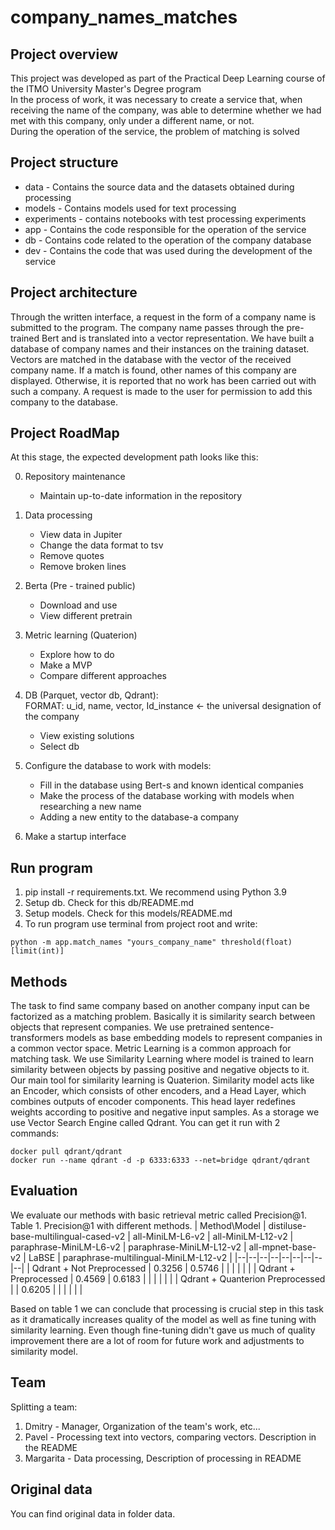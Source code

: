 # company_names_matches

## Project overview
This project was developed as part of the Practical Deep Learning course of the ITMO University Master's Degree program  
In the process of work, it was necessary to create a service that, when receiving the name of the company, was able to determine whether we had met with this company, only under a different name, or not.  
During the operation of the service, the problem of matching is solved
## Project structure
* data - Contains the source data and the datasets obtained during processing 
* models - Contains models used for text processing
* experiments - contains notebooks with test processing experiments
* app - Contains the code responsible for the operation of the service
* db - Contains code related to the operation of the company database
* dev - Contains the code that was used during the development of the service

## Project architecture
Through the written interface, a request in the form of a company name is submitted to the program. The company name passes through the pre-trained Bert and is translated into a vector representation. We have built a database of company names and their instances on the training dataset. Vectors are matched in the database with the vector of the received company name. If a match is found, other names of this company are displayed. Otherwise, it is reported that no work has been carried out with such a company. A request is made to the user for permission to add this company to the database.

## Project RoadMap
At this stage, the expected development path looks like this: 

0) Repository maintenance
   - Maintain up-to-date information in the repository

1) Data processing
   - View data in Jupiter
   - Change the data format to tsv
   - Remove quotes
   - Remove broken lines

2) Berta (Pre - trained public)
   - Download and use
   - View different pretrain

3) Metric learning (Quaterion)
   - Explore how to do
   - Make a MVP
   - Compare different approaches

4) DB (Parquet, vector db, Qdrant):  
FORMAT: u_id, name, vector, Id_instance <- the universal designation of the company
   - View existing solutions
   - Select db

5) Configure the database to work with models:
   * Fill in the database using Bert-s and known identical companies
   * Make the process of the database working with models when researching a new name 
   * Adding a new entity to the database-a company

6) Make a startup interface

## Run program
1) pip install -r requirements.txt. We recommend using Python 3.9
2) Setup db. Check for this db/README.md
3) Setup models. Check for this models/README.md
4) To run program use terminal from project root and write:
```commandline
python -m app.match_names "yours_company_name" threshold(float) [limit(int)]
```

## Methods
The task to find same company based on another company input can be factorized as a matching problem. Basically it is similarity search between objects that represent companies. We use pretrained sentence-transformers models as base embedding models to represent companies in a common vector space. 
Metric Learning is a common approach for matching task. 
We use Similarity Learning where model is trained to learn similarity between objects by passing positive and negative objects to it. Our main tool for similarity learning is Quaterion. Similarity model acts like an Encoder, which consists of other encoders, and a Head Layer, which combines outputs of encoder components. This head layer redefines weights according to positive and negative input samples. 
As a storage we use Vector Search Engine called Qdrant. You can get it run with 2 commands:

    docker pull qdrant/qdrant
    docker run --name qdrant -d -p 6333:6333 --net=bridge qdrant/qdrant


## Evaluation
We evaluate our methods with basic retrieval metric called Precision@1.
Table 1. Precision@1 with different methods.
| Method\Model | distiluse-base-multilingual-cased-v2 | all-MiniLM-L6-v2 | all-MiniLM-L12-v2 | paraphrase-MiniLM-L6-v2 | paraphrase-MiniLM-L12-v2 | all-mpnet-base-v2 | LaBSE | paraphrase-multilingual-MiniLM-L12-v2 |
|--|--|--|--|--|--|--|--|--|
| Qdrant + Not Preprocessed | 0.3256 | 0.5746 |  |  |  |  |  |
| Qdrant + Preprocessed | 0.4569 | 0.6183 |  |  |  |  |  |
| Qdrant + Quanterion Preprocessed |  | 0.6205 |  |  |  |  |  |

Based on table 1 we can conclude that processing is crucial step in this task as it dramatically increases quality of the model as well as fine tuning with similarity learning. Even though fine-tuning didn't gave us much of quality improvement there are a lot of room for future work and adjustments to similarity model.


## Team
Splitting a team:
1) Dmitry  - Manager, Organization of the team's work, etc...
2) Pavel - Processing text into vectors, comparing vectors. Description in the README
3) Margarita - Data processing, Description of processing in README


## Original data
You can find original data in folder data.
